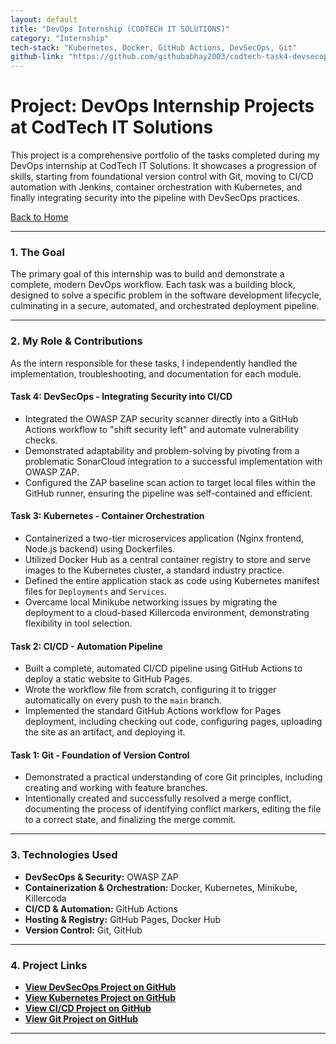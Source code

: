 ```yaml
---
layout: default
title: "DevOps Internship (CODTECH IT SOLUTIONS)"
category: "Internship"
tech-stack: "Kubernetes, Docker, GitHub Actions, DevSecOps, Git"
github-link: "https://github.com/githubabhay2003/codtech-task4-devsecops"
---
```


# Project: DevOps Internship Projects at CodTech IT Solutions

This project is a comprehensive portfolio of the tasks completed during my DevOps internship at CodTech IT Solutions. It showcases a progression of skills, starting from foundational version control with Git, moving to CI/CD automation with Jenkins, container orchestration with Kubernetes, and finally integrating security into the pipeline with DevSecOps practices.

[Back to Home](../index.md)

---

### 1. The Goal

The primary goal of this internship was to build and demonstrate a complete, modern DevOps workflow. Each task was a building block, designed to solve a specific problem in the software development lifecycle, culminating in a secure, automated, and orchestrated deployment pipeline.

---

### 2. My Role & Contributions

As the intern responsible for these tasks, I independently handled the implementation, troubleshooting, and documentation for each module.

#### Task 4: DevSecOps - Integrating Security into CI/CD
* Integrated the OWASP ZAP security scanner directly into a GitHub Actions workflow to "shift security left" and automate vulnerability checks.
* Demonstrated adaptability and problem-solving by pivoting from a problematic SonarCloud integration to a successful implementation with OWASP ZAP.
* Configured the ZAP baseline scan action to target local files within the GitHub runner, ensuring the pipeline was self-contained and efficient.

#### Task 3: Kubernetes - Container Orchestration
* Containerized a two-tier microservices application (Nginx frontend, Node.js backend) using Dockerfiles.
* Utilized Docker Hub as a central container registry to store and serve images to the Kubernetes cluster, a standard industry practice.
* Defined the entire application stack as code using Kubernetes manifest files for `Deployments` and `Services`.
* Overcame local Minikube networking issues by migrating the deployment to a cloud-based Killercoda environment, demonstrating flexibility in tool selection.

#### Task 2: CI/CD - Automation Pipeline
* Built a complete, automated CI/CD pipeline using GitHub Actions to deploy a static website to GitHub Pages.
* Wrote the workflow file from scratch, configuring it to trigger automatically on every push to the `main` branch.
* Implemented the standard GitHub Actions workflow for Pages deployment, including checking out code, configuring pages, uploading the site as an artifact, and deploying it.

#### Task 1: Git - Foundation of Version Control
* Demonstrated a practical understanding of core Git principles, including creating and working with feature branches.
* Intentionally created and successfully resolved a merge conflict, documenting the process of identifying conflict markers, editing the file to a correct state, and finalizing the merge commit.

---

### 3. Technologies Used

* **DevSecOps & Security:** OWASP ZAP
* **Containerization & Orchestration:** Docker, Kubernetes, Minikube, Killercoda
* **CI/CD & Automation:** GitHub Actions
* **Hosting & Registry:** GitHub Pages, Docker Hub
* **Version Control:** Git, GitHub

---

### 4. Project Links

* **<a href="https://github.com/githubabhay2003/codtech-task4-devsecops" target="_blank" rel="noopener noreferrer">View DevSecOps Project on GitHub</a>**
* **<a href="https://github.com/githubabhay2003/codtech-task3-kubernetes" target="_blank" rel="noopener noreferrer">View Kubernetes Project on GitHub</a>**
* **<a href="https://github.com/githubabhay2003/codtech-task2-cicd" target="_blank" rel="noopener noreferrer">View CI/CD Project on GitHub</a>**
* **<a href="https://github.com/githubabhay2003/codtech-task1-git" target="_blank" rel="noopener noreferrer">View Git Project on GitHub</a>**

---